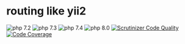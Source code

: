 # routing like yii2 
![php 7.2](https://github.com/Enjoyzz/routing/workflows/php%207.2/badge.svg)
![php 7.3](https://github.com/Enjoyzz/routing/workflows/php%207.3/badge.svg)
![php 7.4](https://github.com/Enjoyzz/routing/workflows/php%207.4/badge.svg)
![php 8.0](https://github.com/Enjoyzz/routing/workflows/php%208.0/badge.svg)
[![Scrutinizer Code Quality](https://scrutinizer-ci.com/g/Enjoyzz/routing/badges/quality-score.png?b=master)](https://scrutinizer-ci.com/g/Enjoyzz/routing/?branch=master)
[![Code Coverage](https://scrutinizer-ci.com/g/Enjoyzz/routing/badges/coverage.png?b=master)](https://scrutinizer-ci.com/g/Enjoyzz/routing/?branch=master)

